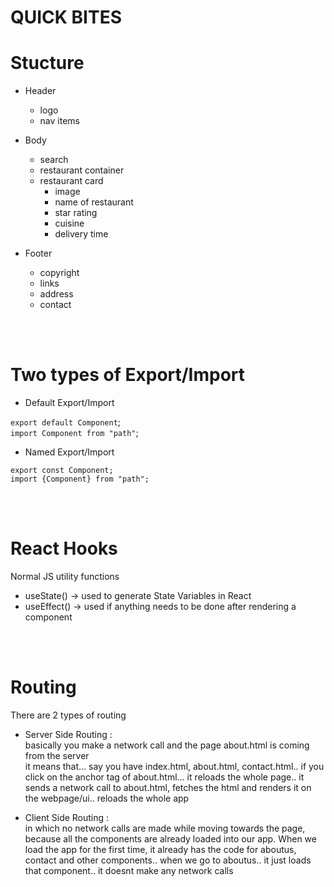 # QUICK BITES


# Stucture
* Header
    - logo 
    - nav items 

* Body 
    - search 
    - restaurant container 
    - restaurant card 
        - image 
        - name of restaurant 
        - star rating
        - cuisine
        - delivery time

* Footer 
    - copyright 
    - links 
    - address 
    - contact



<br><br>


# Two types of Export/Import


- Default Export/Import

`export default Component`; <br> 
`import Component from "path"`; 


- Named Export/Import

`export const Component;` <br>
`import {Component} from "path";`


<br><br>


# React Hooks

Normal JS utility functions
 - useState() -> used to generate State Variables in React
 - useEffect() -> used if anything needs to be done after rendering a component

<br><br>


# Routing
    
There are 2 types of routing

 - Server Side Routing : <br>
        basically you make a network call and the page about.html is coming from the server    
        it means that… say you have index.html, about.html, contact.html.. if you click on the anchor tag of about.html… it reloads the whole page.. it sends a network call to about.html, fetches the html and renders it on the webpage/ui.. reloads the whole app
 
 - Client Side Routing : <br>
        in which no network calls are made while moving towards the page, because all the components are already loaded into our app. When we load the app for the first time, it already has the code for aboutus, contact and other components.. when we go to aboutus.. it just loads that component.. it doesnt make any network calls

        
